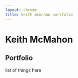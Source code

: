 ```yaml
---
layout: chrome
title: keith mcmahon portfolio
---
```

# Keith McMahon
## Portfolio

list of things here

